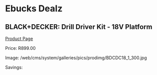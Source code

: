 
# Ebucks Dealz
## BLACK+DECKER: Drill Driver Kit - 18V Platform
[Product Page](https://www.ebucks.com/web/shop/productSelected.do?prodId=677839392&catId=717324798)

Price: R899.00

Image: /web/cms/system/galleries/pics/prodimg/BDCDC18_1_300.jpg

Savings: 


	